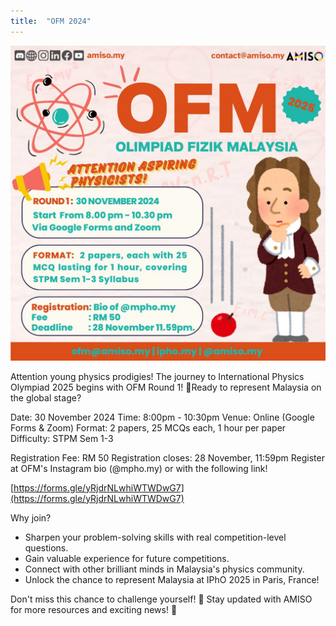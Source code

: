 ```yaml
---
title:  "OFM 2024"
---
```

![OFM 2024](/assets/images/posts/2024-10-08-OFM-2024.jpg)

Attention young physics prodigies! The journey to International Physics Olympiad 2025 begins with OFM Round 1! 🌟Ready to represent Malaysia on the global stage? 

Date: 30 November 2024
Time: 8:00pm - 10:30pm
Venue: Online (Google Forms & Zoom)
Format: 2 papers, 25 MCQs each, 1 hour per paper
Difficulty: STPM Sem 1-3

Registration Fee: RM 50
Registration closes: 28 November, 11:59pm
Register at OFM's Instagram bio (@mpho.my) or with the following link!

[https://forms.gle/yRjdrNLwhiWTWDwG7](https://forms.gle/yRjdrNLwhiWTWDwG7)

Why join?
- Sharpen your problem-solving skills with real competition-level questions.
- Gain valuable experience for future competitions.
- Connect with other brilliant minds in Malaysia's physics community.
- Unlock the chance to represent Malaysia at IPhO 2025 in Paris, France!

Don't miss this chance to challenge yourself! 🚀 Stay updated with AMISO for more resources and exciting news! 🌟
